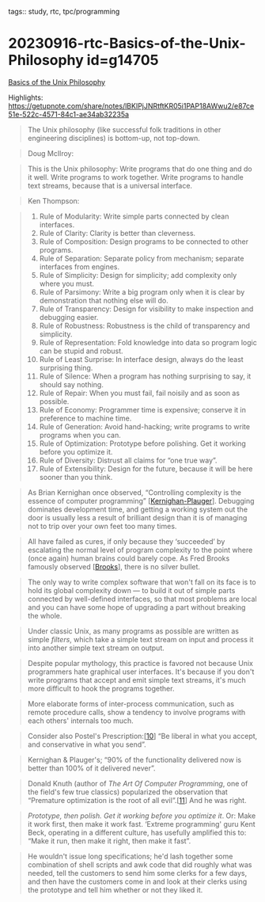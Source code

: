tags:: study, rtc, tpc/programming

# 20230916-rtc-Basics-of-the-Unix-Philosophy id=g14705
  
[Basics of the Unix Philosophy](http://www.catb.org/~esr/writings/taoup/html/ch01s06.html)

Highlights: https://getupnote.com/share/notes/lBKIPjJNRtftKR05i1PAP18AWwu2/e87ce51e-522c-4571-84c1-ae34ab32235a

> The Unix philosophy (like successful folk traditions in other engineering disciplines) is bottom-up, not top-down.

> Doug McIlroy:

> This is the Unix philosophy: Write programs that do one thing and do it well. Write programs to work together. Write programs to handle text streams, because that is a universal interface.

> Ken Thompson:

> 1. Rule of Modularity: Write simple parts connected by clean interfaces.
> 2. Rule of Clarity: Clarity is better than cleverness.  
> 3. Rule of Composition: Design programs to be connected to other programs.  
> 4. Rule of Separation: Separate policy from mechanism; separate interfaces from engines.  
> 5. Rule of Simplicity: Design for simplicity; add complexity only where you must.  
> 6. Rule of Parsimony: Write a big program only when it is clear by demonstration that nothing else will do.  
> 7. Rule of Transparency: Design for visibility to make inspection and debugging easier.  
> 8. Rule of Robustness: Robustness is the child of transparency and simplicity.  
> 9. Rule of Representation: Fold knowledge into data so program logic can be stupid and robust.  
> 10. Rule of Least Surprise: In interface design, always do the least surprising thing.  
> 11. Rule of Silence: When a program has nothing surprising to say, it should say nothing.  
> 12. Rule of Repair: When you must fail, fail noisily and as soon as possible.  
> 13. Rule of Economy: Programmer time is expensive; conserve it in preference to machine time.  
> 14. Rule of Generation: Avoid hand-hacking; write programs to write programs when you can.  
> 15. Rule of Optimization: Prototype before polishing. Get it working before you optimize it.  
> 16. Rule of Diversity: Distrust all claims for “one true way”.  
> 17. Rule of Extensibility: Design for the future, because it will be here sooner than you think.  

> As Brian Kernighan once observed, “Controlling complexity is the essence of computer programming” \[[Kernighan-Plauger](http://www.catb.org/~esr/writings/taoup/html/apb.html#Kernighan-Plauger "[Kernighan-Plauger]")\]. Debugging dominates development time, and getting a working system out the door is usually less a result of brilliant design than it is of managing not to trip over your own feet too many times.

> All have failed as cures, if only because they ‘succeeded’ by escalating the normal level of program complexity to the point where (once again) human brains could barely cope. As Fred Brooks famously observed \[[Brooks](http://www.catb.org/~esr/writings/taoup/html/apb.html#Brooks "[Brooks]")\], there is no silver bullet.

> The only way to write complex software that won't fall on its face is to hold its global complexity down — to build it out of simple parts connected by well-defined interfaces, so that most problems are local and you can have some hope of upgrading a part without breaking the whole.

> Under classic Unix, as many programs as possible are written as simple _filters_, which take a simple text stream on input and process it into another simple text stream on output.

> Despite popular mythology, this practice is favored not because Unix programmers hate graphical user interfaces. It's because if you don't write programs that accept and emit simple text streams, it's much more difficult to hook the programs together.

> More elaborate forms of inter-process communication, such as remote procedure calls, show a tendency to involve programs with each others' internals too much.

> Consider also Postel's Prescription:\[[10](http://www.catb.org/~esr/writings/taoup/html/ch01s06.html#ftn.id2878578)\] “Be liberal in what you accept, and conservative in what you send”. 

> Kernighan & Plauger's; “90% of the functionality delivered now is better than 100% of it delivered never”.

> Donald Knuth (author of _The Art Of Computer Programming_, one of the field's few true classics) popularized the observation that “Premature optimization is the root of all evil”.\[[11](http://www.catb.org/~esr/writings/taoup/html/ch01s06.html#ftn.id2878872)\] And he was right.

> _Prototype, then polish. Get it working before you optimize it_. Or: Make it work first, then make it work fast. ‘Extreme programming' guru Kent Beck, operating in a different culture, has usefully amplified this to: “Make it run, then make it right, then make it fast”.

> He wouldn't issue long specifications; he'd lash together some combination of shell scripts and awk code that did roughly what was needed, tell the customers to send him some clerks for a few days, and then have the customers come in and look at their clerks using the prototype and tell him whether or not they liked it.

